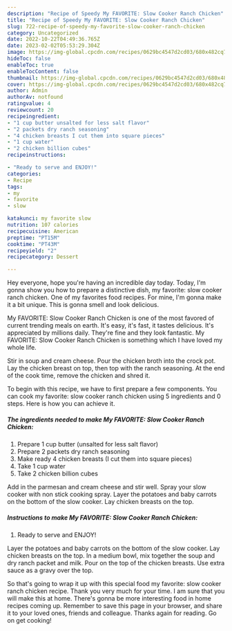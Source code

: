 ```yaml
---
description: "Recipe of Speedy My FAVORITE: Slow Cooker Ranch Chicken"
title: "Recipe of Speedy My FAVORITE: Slow Cooker Ranch Chicken"
slug: 722-recipe-of-speedy-my-favorite-slow-cooker-ranch-chicken
category: Uncategorized
date: 2022-10-22T04:49:36.765Z
date: 2023-02-02T05:53:29.304Z
image: https://img-global.cpcdn.com/recipes/0629bc4547d2cd03/680x482cq70/my-favorite-slow-cooker-ranch-chicken-recipe-main-photo.jpg
hideToc: false
enableToc: true
enableTocContent: false
thumbnail: https://img-global.cpcdn.com/recipes/0629bc4547d2cd03/680x482cq70/my-favorite-slow-cooker-ranch-chicken-recipe-main-photo.jpg
cover: https://img-global.cpcdn.com/recipes/0629bc4547d2cd03/680x482cq70/my-favorite-slow-cooker-ranch-chicken-recipe-main-photo.jpg
author: Admin
authorAv: notfound
ratingvalue: 4
reviewcount: 20
recipeingredient:
- "1 cup butter unsalted for less salt flavor"
- "2 packets dry ranch seasoning"
- "4 chicken breasts I cut them into square pieces"
- "1 cup water"
- "2 chicken billion cubes"
recipeinstructions:

- "Ready to serve and ENJOY!"
categories:
- Recipe
tags:
- my
- favorite
- slow

katakunci: my favorite slow 
nutrition: 107 calories
recipecuisine: American
preptime: "PT15M"
cooktime: "PT43M"
recipeyield: "2"
recipecategory: Dessert

---
```



Hey everyone, hope you're having an incredible day today. Today, I'm gonna show you how to prepare a distinctive dish, my favorite: slow cooker ranch chicken. One of my favorites food recipes. For mine, I'm gonna make it a bit unique. This is gonna smell and look delicious.

My FAVORITE: Slow Cooker Ranch Chicken is one of the most favored of current trending meals on earth. It's easy, it's fast, it tastes delicious. It's appreciated by millions daily. They're fine and they look fantastic. My FAVORITE: Slow Cooker Ranch Chicken is something which I have loved my whole life.

Stir in soup and cream cheese. Pour the chicken broth into the crock pot. Lay the chicken breast on top, then top with the ranch seasoning. At the end of the cook time, remove the chicken and shred it.


To begin with this recipe, we have to first prepare a few components. You can cook my favorite: slow cooker ranch chicken using 5 ingredients and 0 steps. Here is how you can achieve it.

<!--inarticleads1-->

##### The ingredients needed to make My FAVORITE: Slow Cooker Ranch Chicken:

1. Prepare 1 cup butter (unsalted for less salt flavor)
1. Prepare 2 packets dry ranch seasoning
1. Make ready 4 chicken breasts (I cut them into square pieces)
1. Take 1 cup water
1. Take 2 chicken billion cubes


Add in the parmesan and cream cheese and stir well. Spray your slow cooker with non stick cooking spray. Layer the potatoes and baby carrots on the bottom of the slow cooker. Lay chicken breasts on the top. 

<!--inarticleads2-->

##### Instructions to make My FAVORITE: Slow Cooker Ranch Chicken:


1. Ready to serve and ENJOY!

Layer the potatoes and baby carrots on the bottom of the slow cooker. Lay chicken breasts on the top. In a medium bowl, mix together the soup and dry ranch packet and milk. Pour on the top of the chicken breasts. Use extra sauce as a gravy over the top. 

So that's going to wrap it up with this special food my favorite: slow cooker ranch chicken recipe. Thank you very much for your time. I am sure that you will make this at home. There's gonna be more interesting food in home recipes coming up. Remember to save this page in your browser, and share it to your loved ones, friends and colleague. Thanks again for reading. Go on get cooking!
